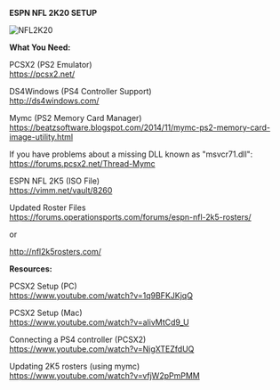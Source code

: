 <b>ESPN NFL 2K20 SETUP</b>

<img src="https://imgur.com/gallery/ircOQVO" alt="NFL2K20">

<b>What You Need:</b>

PCSX2 (PS2 Emulator)<br>
https://pcsx2.net/

DS4Windows (PS4 Controller Support)<br>
http://ds4windows.com/

Mymc (PS2 Memory Card Manager)<br>
https://beatzsoftware.blogspot.com/2014/11/mymc-ps2-memory-card-image-utility.html

If you have problems about a missing DLL known as "msvcr71.dll":<br>
https://forums.pcsx2.net/Thread-Mymc

ESPN NFL 2K5 (ISO File)<br>
https://vimm.net/vault/8260

Updated Roster Files<br>
https://forums.operationsports.com/forums/espn-nfl-2k5-rosters/<br>

or<br>

http://nfl2k5rosters.com/<br>

<b>Resources:</b>

PCSX2 Setup (PC)<br>
https://www.youtube.com/watch?v=1q9BFKJKjqQ

PCSX2 Setup (Mac)<br>
https://www.youtube.com/watch?v=alivMtCd9_U

Connecting a PS4 controller (PCSX2)<br>
https://www.youtube.com/watch?v=NigXTEZfdUQ

Updating 2K5 rosters (using mymc)<br>
https://www.youtube.com/watch?v=vfjW2pPmPMM
